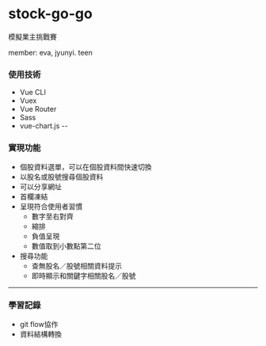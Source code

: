 # stock-go-go

模擬業主挑戰賽

member: eva, jyunyi. teen

### 使用技術
- Vue CLI
- Vuex
- Vue Router
- Sass
- vue-chart.js
--
### 實現功能
- 個股資料選單，可以在個股資料間快速切換 
- 以股名或股號搜尋個股資料 
- 可以分享網址
- 首欄凍結
- 呈現符合使用者習慣
    - 數字至右對齊
    - 縮排
    - 負值呈現
    - 數值取到小數點第二位
- 搜尋功能
  - 查無股名／股號相關資料提示
  - 即時顯示和關鍵字相關股名／股號

---
### 學習記錄
* git flow協作
* 資料結構轉換
